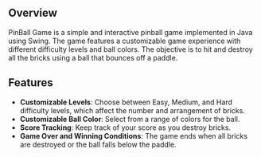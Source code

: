 ## Overview
PinBall Game is a simple and interactive pinball game implemented in Java using Swing. The game features a customizable game experience with different difficulty levels and ball colors. The objective is to hit and destroy all the bricks using a ball that bounces off a paddle.

## Features
- **Customizable Levels**: Choose between Easy, Medium, and Hard difficulty levels, which affect the number and arrangement of bricks.
- **Customizable Ball Color**: Select from a range of colors for the ball.
- **Score Tracking**: Keep track of your score as you destroy bricks.
- **Game Over and Winning Conditions**: The game ends when all bricks are destroyed or the ball falls below the paddle.

   

        
                   
       



                          
           
